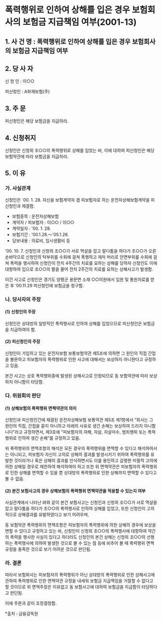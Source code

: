 # 폭력행위로 인하여 상해를 입은 경우 보험회사의 보험금 지급책임 여부(2001-13)

## 1. 사 건 명 : 폭력행위로 인하여 상해를 입은 경우 보험회사의 보험금 지급책임 여부


## 2. 당 사 자

신 청 인 : 이○○

피신청인 : A화재보험(주) 


## 3. 주    문

피신청인은 해당 보험금을 지급하라. 


## 4. 신청취지

신청인은 신청외 조○○의 폭력행위로 상해를 입었는 바, 이에 대하여 피신청인은 해당 보험약관에 따라 보험금을 지급하라.


## 5. 이   유

### 가. 사실관계

신청인은 `00. 1. 28. 자신을 보험계약자 겸 피보험자로 하는 운전자상해보험계약을 피신청인과 체결함.

     
   - 보험종목          :  운전자상해보험
   - 계약자 / 피보험자 :   이○○ / 이○○
   - 계약일자          :   '00. 1. 28.
   - 보험기간          :   '00.1.28.～'05.1.28.
   - 담보내용          :   의료비, 임시생활비 등 



'00. 10. 7. 신청인과 신청외 조○○가 서로 멱살을 잡고 말다툼을 하다가 조○○가 오른손바닥으로 신청인의 턱부위를 수회에 걸쳐 폭행하고 재차 머리로 안면부위를 수회에 걸쳐 폭력을 행사하여 신청인이 전치 4주간의 치료를 요하는 상해를 당하자 신청인도 이에 대항하여 입으로 조○○의 팔을 물어 전치 2주간의 치료를 요하는 상해사고가 발생함.

이건 사고로 신청인은 경기도 양평군 용문면 소재 ○○의원에서 입원 및 통원치료를 받은 후 ‘00.11.29 피신청인에 보험금을 청구함.

### 나. 당사자의 주장

#### (1) 신청인의 주장

신청인은 상대방의 일방적인 폭력행사로 인하여 상해를 입었으므로 피신청인은 보험금을 지급하여야 함.


#### (2) 피신청인의 주장

신청인이 가입하고 있는 운전자보험 보통보험약관 제5조에 의하면 그 원인의 직접 간접을 불문하고 피보험자의 폭력행위로 인한 사고에 대해서는 보상하지 아니한다고 규정하고 있음.

본건 사고는 상호 폭력행위중에 발생된 상해사고로 인정되므로 동 보험약관에 따라 보상하지 아니함이 타당함.

### 다. 위원회의 판단

#### (1) 상해보험의 폭력행위 면책약관의 의미

신청인과 피신청인간에 체결된 운전자상해보험 보통약관 제5조 제1항에서 “회사는 그 원인의 직접, 간접을 묻지 아니하고 아래의 사유로 생긴 손해는 보상하여 드리지 아니합니다”라고 규정하면서, 제3호에 “피보험자의 자해, 자살, 자살미수, 범죄행위 또는 폭력행위로 인하여 생긴 손해”를 규정하고 있음.

위 폭력행위의 면책조항의 해석은 모든 경우의 폭력행위를 면책할 수 있다고 해석하여서는 아니되고, 피보험자 자신이 고의로 상해의 결과를 발생시키기 위하여 폭력행위를 유발한 것이라거나 혹은 상해의 결과를 인식하면서도 이를 용인하고 감행한 미필적 고의에 의한 상해일 경우로 제한하여 해석하여야 하고 또한 위 면책약관은 피보험자의 폭력행위로 인한 상해를 면책할 수 있을 뿐 상대방의 폭력행위로 인한 상해까지 면책할 수 있다고 볼 수 없음. 

#### (2) 본건 보험사고의 경우 상해보험의 폭력행위 면책약관을 적용할 수 있는지 여부

사실관계에서 나타난 바와 같이 본건 보험사고는 신청인과 신청외 조○○가 서로 멱살을 잡고 말다툼을 하다가 조○○의 폭력행사로 인하여 상해를 입었고, 또한 신청인이 고의적으로 상해결과를 유발하였다고 보기 어려우며, 

동 보험약관 폭력행위의 면책조항은 피보험자의 폭력행위에 의한 상해의 경우에 보상을 면할 수 있다고 규정하고 있는 바, 신청인이 신청외 조○○의 폭력행사에 대항하여 약간의 폭력을 행사한 사실이 있다고 하더라도 신청인의 본건 상해는 신청외 조○○의 선행하는 폭력행사에 의하여 발생한 것으로 볼 수 있는 점 등에 비추어 볼 때 폭력행위 면책규정을 충족한 것으로 보기 어려운 것으로 판단됨.

### 라. 결론

따라서 보험회사는 피보험자의 폭력행위가 아닌 상대방의 폭력행위로 인한 상해사고에 관하여 폭력행위로 인한 면책약관 규정을 내세워 보험금 지급책임을 거절할 수 없다고 할 것이므로 위 면책주장은 이유없고 동 보험사고에 대하여 보험금을 지급함이 타당하다고 판단됨.

이에 주문과 같이 조정결정함.

*출처 : 금융감독원